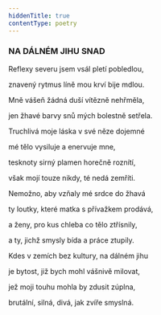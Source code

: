 ```yaml
---
hiddenTitle: true
contentType: poetry
---
```


<section>

### NA DÁLNÉM JIHU SNAD

Reflexy severu jsem vsál pletí pobledlou, 

znavený rytmus líně mou krví bije mdlou. 

Mně vášeň žádná duší vítězně nehřměla, 

jen žhavé barvy snů mých bolestně setřela.

</section>

<section>

Truchlivá moje láska v své něze dojemné 

mé tělo vysiluje a enervuje mne, 

tesknoty sirný plamen horečně roznítí, 

však mojí touze nikdy, té nedá zemříti.

</section>

<section>

Nemožno, aby vzňaly mé srdce do žhavá 

ty loutky, které matka s přívažkem prodává, 

a ženy, pro kus chleba co tělo ztřísnily, 

a ty, jichž smysly bída a práce ztupily.

</section>

<section>

Kdes v zemích bez kultury, na dálném jihu 

je bytost, již bych mohl vášnivě milovat, 

jež moji touhu mohla by zdusit zúplna, 

brutální, silná, divá, jak zvíře smyslná.

</section>
